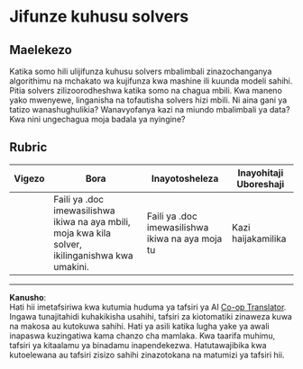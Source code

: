 <!--
CO_OP_TRANSLATOR_METADATA:
{
  "original_hash": "de6025f96841498b0577e9d1aee18d1f",
  "translation_date": "2025-09-05T16:19:59+00:00",
  "source_file": "4-Classification/2-Classifiers-1/assignment.md",
  "language_code": "sw"
}
-->
# Jifunze kuhusu solvers
## Maelekezo

Katika somo hili ulijifunza kuhusu solvers mbalimbali zinazochanganya algorithimu na mchakato wa kujifunza kwa mashine ili kuunda modeli sahihi. Pitia solvers zilizoorodheshwa katika somo na chagua mbili. Kwa maneno yako mwenyewe, linganisha na tofautisha solvers hizi mbili. Ni aina gani ya tatizo wanashughulikia? Wanavyofanya kazi na miundo mbalimbali ya data? Kwa nini ungechagua moja badala ya nyingine? 
## Rubric

| Vigezo   | Bora                                                                                           | Inayotosheleza                                | Inayohitaji Uboreshaji       |
| -------- | ---------------------------------------------------------------------------------------------- | --------------------------------------------- | ---------------------------- |
|          | Faili ya .doc imewasilishwa ikiwa na aya mbili, moja kwa kila solver, ikilinganishwa kwa umakini. | Faili ya .doc imewasilishwa ikiwa na aya moja tu | Kazi haijakamilika           |

---

**Kanusho**:  
Hati hii imetafsiriwa kwa kutumia huduma ya tafsiri ya AI [Co-op Translator](https://github.com/Azure/co-op-translator). Ingawa tunajitahidi kuhakikisha usahihi, tafsiri za kiotomatiki zinaweza kuwa na makosa au kutokuwa sahihi. Hati ya asili katika lugha yake ya awali inapaswa kuzingatiwa kama chanzo cha mamlaka. Kwa taarifa muhimu, tafsiri ya kitaalamu ya binadamu inapendekezwa. Hatutawajibika kwa kutoelewana au tafsiri zisizo sahihi zinazotokana na matumizi ya tafsiri hii.